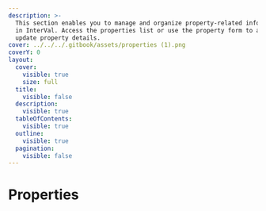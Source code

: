 ```yaml
---
description: >-
  This section enables you to manage and organize property-related information
  in InterVal. Access the properties list or use the property form to add or
  update property details.
cover: ../../../.gitbook/assets/properties (1).png
coverY: 0
layout:
  cover:
    visible: true
    size: full
  title:
    visible: false
  description:
    visible: true
  tableOfContents:
    visible: true
  outline:
    visible: true
  pagination:
    visible: false
---
```


# Properties

